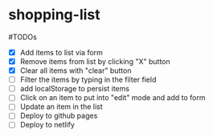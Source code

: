 # shopping-list
#TODOs
- [x] Add items to list via form
- [x] Remove items from list  by clicking "X" button
- [x] Clear all items with "clear" button
- [ ] Filter the items by typing in the filter field
- [ ] add localStorage to persist items
- [ ] Click on an item to put into "edit" mode and add to form
- [ ] Update an item in the list
- [ ] Deploy to github pages
- [ ] Deploy to netlify